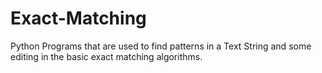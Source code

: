 # Exact-Matching
Python Programs that are used to find patterns in a Text String and some editing in the basic exact matching algorithms. 
